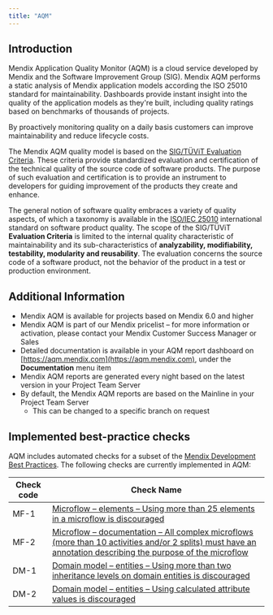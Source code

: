 ```yaml
---
title: "AQM"
---
```


## Introduction

Mendix Application Quality Monitor (AQM) is a cloud service developed by Mendix and the Software Improvement Group (SIG). 
Mendix AQM performs a static analysis of Mendix application models according the ISO 25010 standard for maintainability. 
Dashboards provide instant insight into the quality of the application models as they're built, including quality ratings based on benchmarks of thousands of projects. 

By proactively monitoring quality on a daily basis customers can improve maintainability and reduce lifecycle costs.

The Mendix AQM quality model is based on the [SIG/TÜViT Evaluation Criteria](https://www.sig.eu/files/en/018_SIG-TUViT_Evaluation_Criteria_Trusted_Product_Maintainability.pdf). These criteria provide standardized evaluation and certification of the technical quality of the source code of software products. The purpose of such evaluation and certification is to provide an instrument to developers for guiding improvement of the products they create and enhance.

The general notion of software quality embraces a variety of quality aspects, of which a taxonomy is available in the [ISO/IEC 25010](http://iso25000.com/index.php/en/iso-25000-standards/iso-25010) international standard on software product quality. The scope of the SIG/TÜViT **Evaluation Criteria** is limited to the internal quality characteristic of maintainability and its sub-characteristics of **analyzability, modifiability, testability, modularity and reusability**. The evaluation concerns the source code of a software product, not the behavior of the product in a test or production environment.

## Additional Information

* Mendix AQM is available for projects based on Mendix 6.0 and higher
* Mendix AQM is part of our Mendix pricelist – for more information or activation, please contact your Mendix Customer Success Manager or Sales
* Detailed documentation is available in your AQM report dashboard on [https://aqm.mendix.com](https://aqm.mendix.com), under the **Documentation** menu item
* Mendix AQM reports are generated every night based on the latest version in your Project Team Server
* By default, the Mendix AQM reports are based on the Mainline in your Project Team Server
  * This can be changed to a specific branch on request
  
## Implemented best-practice checks

AQM includes automated checks for a subset of the [Mendix Development Best Practices](../../howtogeneral/bestpractices/dev-best-practices.md). The following checks are currently implemented in AQM:

|Check code|Check Name|
|----------|----------|
|MF-1|[Microflow – elements – Using more than 25 elements in a microflow is discouraged](../../howtogeneral/bestpractices/dev-best-practices.md#421-size)|
|MF-2|[Microflow – documentation – All complex microflows (more than 10 activities and/or 2 splits) must have an annotation describing the purpose of the microflow](../../howtogeneral/bestpractices/dev-best-practices.md#422-documentation-and-annotations)|
|DM-1|[Domain model – entities – Using more than two inheritance levels on domain entities is discouraged](../../howtogeneral/bestpractices/dev-best-practices.md#412-inheritance)|
|DM-2|[Domain model – entities – Using calculated attribute values is discouraged](../../howtogeneral/bestpractices/dev-best-practices.md#411-attributes)|
